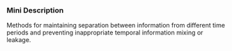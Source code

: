 ### Mini Description

Methods for maintaining separation between information from different time periods and preventing inappropriate temporal information mixing or leakage.
